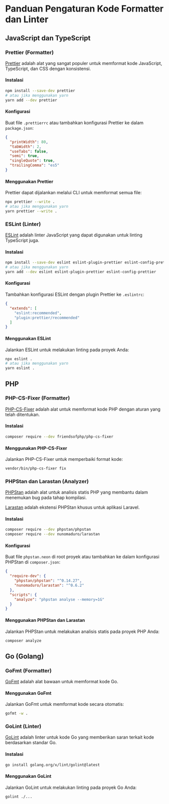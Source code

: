 # Panduan Pengaturan Kode Formatter dan Linter

## JavaScript dan TypeScript

### Prettier (Formatter)

[Prettier](https://prettier.io/) adalah alat yang sangat populer untuk memformat kode JavaScript, TypeScript, dan CSS dengan konsistensi.

#### Instalasi

```bash
npm install --save-dev prettier
# atau jika menggunakan yarn
yarn add --dev prettier
```

#### Konfigurasi

Buat file `.prettierrc` atau tambahkan konfigurasi Prettier ke dalam `package.json`:

```json
{
  "printWidth": 80,
  "tabWidth": 2,
  "useTabs": false,
  "semi": true,
  "singleQuote": true,
  "trailingComma": "es5"
}
```

#### Menggunakan Prettier

Prettier dapat dijalankan melalui CLI untuk memformat semua file:

```bash
npx prettier --write .
# atau jika menggunakan yarn
yarn prettier --write .
```

### ESLint (Linter)

[ESLint](https://eslint.org/) adalah linter JavaScript yang dapat digunakan untuk linting TypeScript juga.

#### Instalasi

```bash
npm install --save-dev eslint eslint-plugin-prettier eslint-config-prettier
# atau jika menggunakan yarn
yarn add --dev eslint eslint-plugin-prettier eslint-config-prettier
```

#### Konfigurasi

Tambahkan konfigurasi ESLint dengan plugin Prettier ke `.eslintrc`:

```json
{
  "extends": [
    "eslint:recommended",
    "plugin:prettier/recommended"
  ]
}
```

#### Menggunakan ESLint

Jalankan ESLint untuk melakukan linting pada proyek Anda:

```bash
npx eslint .
# atau jika menggunakan yarn
yarn eslint .
```

## PHP

### PHP-CS-Fixer (Formatter)

[PHP-CS-Fixer](https://cs.symfony.com/) adalah alat untuk memformat kode PHP dengan aturan yang telah ditentukan.

#### Instalasi

```bash
composer require --dev friendsofphp/php-cs-fixer
```

#### Menggunakan PHP-CS-Fixer

Jalankan PHP-CS-Fixer untuk memperbaiki format kode:

```bash
vendor/bin/php-cs-fixer fix
```

### PHPStan dan Larastan (Analyzer)

[PHPStan](https://phpstan.org/) adalah alat untuk analisis statis PHP yang membantu dalam menemukan bug pada tahap kompilasi.

[Larastan](https://github.com/nunomaduro/larastan) adalah ekstensi PHPStan khusus untuk aplikasi Laravel.

#### Instalasi

```bash
composer require --dev phpstan/phpstan
composer require --dev nunomaduro/larastan
```

#### Konfigurasi

Buat file `phpstan.neon` di root proyek atau tambahkan ke dalam konfigurasi PHPStan di `composer.json`:

```json
{
  "require-dev": {
    "phpstan/phpstan": "^0.14.27",
    "nunomaduro/larastan": "^0.6.2"
  },
  "scripts": {
    "analyze": "phpstan analyse --memory=1G"
  }
}
```

#### Menggunakan PHPStan dan Larastan

Jalankan PHPStan untuk melakukan analisis statis pada proyek PHP Anda:

```bash
composer analyze
```

## Go (Golang)

### GoFmt (Formatter)

[GoFmt](https://golang.org/cmd/gofmt/) adalah alat bawaan untuk memformat kode Go.

#### Menggunakan GoFmt

Jalankan GoFmt untuk memformat kode secara otomatis:

```bash
gofmt -w .
```

### GoLint (Linter)

[GoLint](https://pkg.go.dev/golang.org/x/lint/golint) adalah linter untuk kode Go yang memberikan saran terkait kode berdasarkan standar Go.

#### Instalasi

```bash
go install golang.org/x/lint/golint@latest
```

#### Menggunakan GoLint

Jalankan GoLint untuk melakukan linting pada proyek Go Anda:

```bash
golint ./...
```